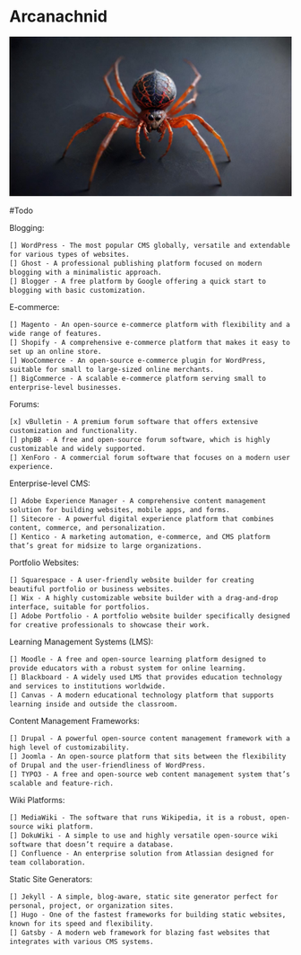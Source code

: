 # Arcanachnid
![arcanachnid logo](static/logo.jpg)

#Todo

Blogging:

    [] WordPress - The most popular CMS globally, versatile and extendable for various types of websites.
    [] Ghost - A professional publishing platform focused on modern blogging with a minimalistic approach.
    [] Blogger - A free platform by Google offering a quick start to blogging with basic customization.

E-commerce:

    [] Magento - An open-source e-commerce platform with flexibility and a wide range of features.
    [] Shopify - A comprehensive e-commerce platform that makes it easy to set up an online store.
    [] WooCommerce - An open-source e-commerce plugin for WordPress, suitable for small to large-sized online merchants.
    [] BigCommerce - A scalable e-commerce platform serving small to enterprise-level businesses.

Forums:

    [x] vBulletin - A premium forum software that offers extensive customization and functionality.
    [] phpBB - A free and open-source forum software, which is highly customizable and widely supported.
    [] XenForo - A commercial forum software that focuses on a modern user experience.

Enterprise-level CMS:

    [] Adobe Experience Manager - A comprehensive content management solution for building websites, mobile apps, and forms.
    [] Sitecore - A powerful digital experience platform that combines content, commerce, and personalization.
    [] Kentico - A marketing automation, e-commerce, and CMS platform that’s great for midsize to large organizations.

Portfolio Websites:

    [] Squarespace - A user-friendly website builder for creating beautiful portfolio or business websites.
    [] Wix - A highly customizable website builder with a drag-and-drop interface, suitable for portfolios.
    [] Adobe Portfolio - A portfolio website builder specifically designed for creative professionals to showcase their work.

Learning Management Systems (LMS):

    [] Moodle - A free and open-source learning platform designed to provide educators with a robust system for online learning.
    [] Blackboard - A widely used LMS that provides education technology and services to institutions worldwide.
    [] Canvas - A modern educational technology platform that supports learning inside and outside the classroom.

Content Management Frameworks:

    [] Drupal - A powerful open-source content management framework with a high level of customizability.
    [] Joomla - An open-source platform that sits between the flexibility of Drupal and the user-friendliness of WordPress.
    [] TYPO3 - A free and open-source web content management system that’s scalable and feature-rich.

Wiki Platforms:

    [] MediaWiki - The software that runs Wikipedia, it is a robust, open-source wiki platform.
    [] DokuWiki - A simple to use and highly versatile open-source wiki software that doesn’t require a database.
    [] Confluence - An enterprise solution from Atlassian designed for team collaboration.

Static Site Generators:

    [] Jekyll - A simple, blog-aware, static site generator perfect for personal, project, or organization sites.
    [] Hugo - One of the fastest frameworks for building static websites, known for its speed and flexibility.
    [] Gatsby - A modern web framework for blazing fast websites that integrates with various CMS systems.
